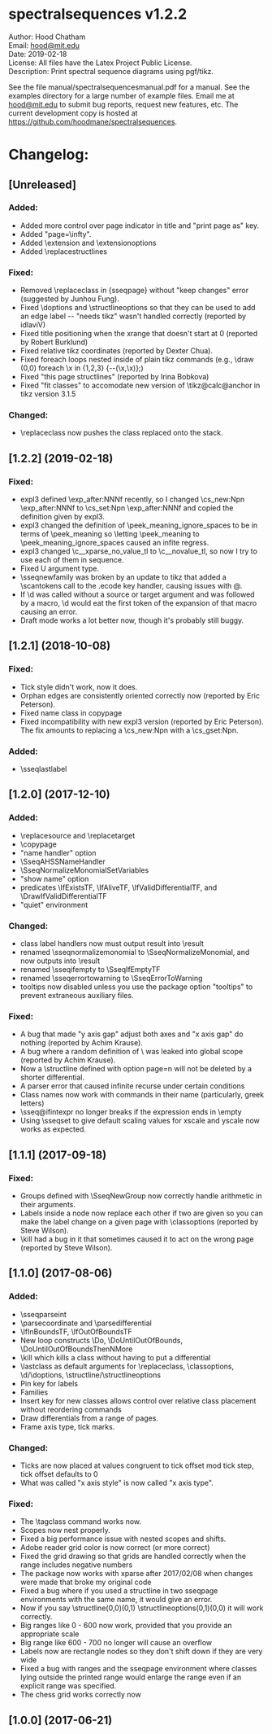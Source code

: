 
spectralsequences v1.2.2
========================
Author: Hood Chatham  
Email: hood@mit.edu  
Date: 2019-02-18  
License: All files have the Latex Project Public License.  
Description: Print spectral sequence diagrams using pgf/tikz.  


See the file manual/spectralsequencesmanual.pdf for a manual. See the examples directory for a large number of example files.
Email me at hood@mit.edu to submit bug reports, request new features, etc. The current development copy is hosted at https://github.com/hoodmane/spectralsequences. 

Changelog:
==========
## [Unreleased]
### Added:
- Added more control over page indicator in title and "print page as" key.
- Added "page=\infty".
- Added \extension and \extensionoptions
- Added \replacestructlines

### Fixed:
- Removed \replaceclass in {sseqpage} without "keep changes" error (suggested by Junhou Fung).
- Fixed \doptions and \structlineoptions so that they can be used to add an edge label -- "needs tikz" wasn't handled correctly (reported by idlaviV)
- Fixed title positioning when the xrange that doesn't start at 0 (reported by Robert Burklund)
- Fixed relative tikz coordinates (reported by Dexter Chua).
- Fixed foreach loops nested inside of plain tikz commands (e.g., \draw (0,0) foreach \x in {1,2,3} {--(\x,\x)};)
- Fixed "this page structlines" (reported by Irina Bobkova)
- Fixed "fit classes" to accomodate new version of \tikz@calc@anchor in tikz version 3.1.5

### Changed:
- \replaceclass now pushes the class replaced onto the stack.

## [1.2.2] (2019-02-18)
### Fixed:
- expl3 defined \exp_after:NNNf recently, so I changed \cs_new:Npn \exp_after:NNNf to \cs_set:Npn \exp_after:NNNf and copied the definition given by
  expl3.
- expl3 changed the definition of \peek_meaning_ignore_spaces to be in terms of \peek_meaning so \letting \peek_meaning to \peek_meaning_ignore_spaces 
  caused an infite regress. 
- expl3 changed \c__xparse_no_value_tl to \c__novalue_tl, so now I try to use each of them in sequence.
- Fixed U argument type.
- \sseqnewfamily was broken by an update to tikz that added a \scantokens call to the .ecode key handler, causing issues with @.
- If \d was called without a source or target argument and was followed by a macro, \d would eat the first token of the expansion of that macro
  causing an error. 
- Draft mode works a lot better now, though it's probably still buggy.

## [1.2.1] (2018-10-08)
### Fixed:
- Tick style didn't work, now it does.
- Orphan edges are consistently oriented correctly now (reported by Eric Peterson).
- Fixed name class in copypage
- Fixed incompatibility with new expl3 version (reported by Eric Peterson). The fix amounts to replacing a \cs_new:Npn with a \cs_gset:Npn.

### Added:
- \sseqlastlabel

## [1.2.0] (2017-12-10)
### Added:
- \replacesource and \replacetarget
- \copypage
- "name handler" option
- \SseqAHSSNameHandler
- \SseqNormalizeMonomialSetVariables
- "show name" option
- predicates \IfExistsTF, \IfAliveTF, \IfValidDifferentialTF, and \DrawIfValidDifferentialTF
- "quiet" environment

### Changed:
- class label handlers now must output result into \result
- renamed \sseqnormalizemonomial to \SseqNormalizeMonomial, and now outputs into \result
- renamed \sseqifempty to \SseqIfEmptyTF 
- renamed \sseqerrortowarning to \SseqErrorToWarning
- tooltips now disabled unless you use the package option "tooltips" to prevent extraneous auxiliary files.

### Fixed:
- A bug that made "y axis gap" adjust both axes and "x axis gap" do nothing (reported by Achim Krause).
- A bug where a random definition of \\ was leaked into global scope (reported by Achim Krause).
- Now a \structline defined with option page=n will not be deleted by a shorter differential.
- A parser error that caused infinite recurse under certain conditions
- Class names now work with commands in their name (particularly, greek letters)
- \sseq@ifintexpr no longer breaks if the expression ends in \empty
- Using \sseqset to give default scaling values for xscale and yscale now works as expected.

    
## [1.1.1] (2017-09-18)

### Fixed:
- Groups defined with \SseqNewGroup now correctly handle arithmetic in their arguments.
- Labels inside a node now replace each other if two are given so you can make the label change on a given page with \classoptions (reported by Steve Wilson). 
- \kill had a bug in it that sometimes caused it to act on the wrong page (reported by Steve Wilson).


## [1.1.0] (2017-08-06)

### Added:
- \sseqparseint
- \parsecoordinate and \parsedifferential
- \IfInBoundsTF, \IfOutOfBoundsTF
- New loop constructs \Do, \DoUntilOutOfBounds, \DoUntilOutOfBoundsThenNMore
- \kill which kills a class without having to put a differential
- \lastclass as default arguments for \replaceclass, \classoptions, \d/\doptions, \structline/\structlineoptions
- Pin key for labels
- Families 
- Insert key for new classes allows control over relative class placement without reordering commands
- Draw differentials from a range of pages.
- Frame axis type, tick marks.

### Changed:
- Ticks are now placed at values congruent to tick offset mod tick step, tick offset defaults to 0
- What was called "x axis style" is now called "x axis type".

### Fixed: 
- The \tagclass command works now.
- Scopes now nest properly.
- Fixed a big performance issue with nested scopes and shifts. 
- Adobe reader grid color is now correct (or more correct)
- Fixed the grid drawing so that grids are handled correctly when the range includes negative numbers
- The package now works with xparse after 2017/02/08 when changes were made that broke my original code
- Fixed a bug where if you used a structline in two sseqpage environments with the same name, it would give an error. 
- Now if you say \structline(0,0)(0,1) \structlineoptions(0,1)(0,0) it will work correctly.
- Big ranges like 0 - 600 now work, provided that you provide an appropriate scale
- Big range like 600 - 700 no longer will cause an overflow
- Labels now are rectangle nodes so they don't shift down if they are very wide
- Fixed a bug with ranges and the sseqpage environment where classes lying outside the printed range would enlarge the range even if an explicit range was specified.
- The chess grid works correctly now

## [1.0.0] (2017-06-21)
